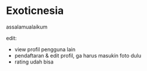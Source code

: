 Exoticnesia
===========

assalamualaikum

edit:
- view profil pengguna lain
- pendaftaran & edit profil, ga harus masukin foto dulu
- rating udah bisa